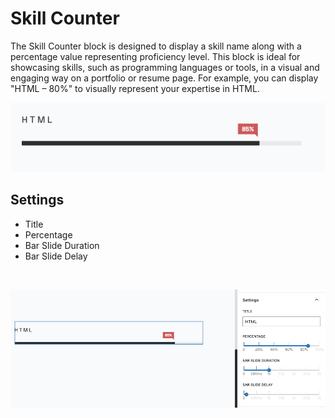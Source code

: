 # Skill Counter

The Skill Counter block is designed to display a skill name along with a percentage value representing proficiency level. This block is ideal for showcasing skills, such as programming languages or tools, in a visual and engaging way on a portfolio or resume page. For example, you can display "HTML – 80%" to visually represent your expertise in HTML.
<br/>

![skill counter](/img/leon/skill-counter.jpg)

## Settings

- Title
- Percentage
- Bar Slide Duration
- Bar Slide Delay
<br/>

![skill counter settings](/img/leon/skill-counter-settings.jpg)